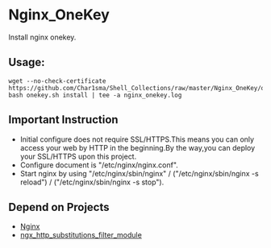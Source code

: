# Nginx_OneKey
Install nginx onekey.
## Usage:
```shell
wget --no-check-certificate https://github.com/Char1sma/Shell_Collections/raw/master/Nginx_OneKey/onekey.sh
bash onekey.sh install | tee -a nginx_onekey.log
```
## Important Instruction
- Initial configure does not require SSL/HTTPS.This means you can only access your web by HTTP in the beginning.By the way,you can deploy your SSL/HTTPS upon this project.
- Configure document is "/etc/nginx/nginx.conf".
- Start nginx by using "/etc/nginx/sbin/nginx" / ("/etc/nginx/sbin/nginx -s reload") / ("/etc/nginx/sbin/nginx -s stop").

## Depend on Projects
- [Nginx](http://nginx.org/ "Nginx")
- [ngx_http_substitutions_filter_module](https://github.com/yaoweibin/ngx_http_substitutions_filter_module "ngx_http_substitutions_filter_module")